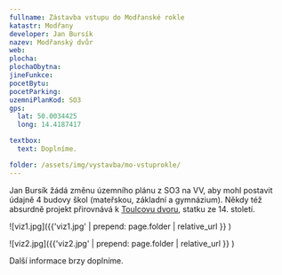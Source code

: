 ```yaml
---
fullname: Zástavba vstupu do Modřanské rokle
katastr: Modřany
developer: Jan Bursík
nazev: Modřanský dvůr
web:
plocha:
plochaObytna:
jineFunkce:
pocetBytu:
pocetParking:
uzemniPlanKod: SO3
gps:
  lat: 50.0034425
  long: 14.4187417

textbox:
  text: Doplníme.

folder: /assets/img/vystavba/mo-vstuprokle/
---
```


Jan Bursík žádá změnu územního plánu z SO3 na VV, aby mohl postavit údajně 4 budovy škol (mateřskou, základní a gymnázium). Někdy též absurdně projekt přirovnává k [Toulcovu dvoru](http://www.toulcuvdvur.cz), statku ze 14. století.

![viz1.jpg]({{'viz1.jpg' | prepend: page.folder | relative_url }} )

![viz2.jpg]({{'viz2.jpg' | prepend: page.folder | relative_url }} )

Další informace brzy doplníme.
